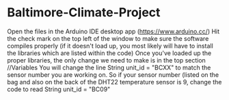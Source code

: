 # Baltimore-Climate-Project

Open the files in the Arduino IDE desktop app (https://www.arduino.cc/) 
Hit the check mark on the top left of the window to make sure the software compiles properly (if it doesn't load up, you most likely will have to install the libraries which are listed within the code)
Once you've loaded up the proper libraries, the only change we need to make is in the top section //Variables 
You will change the line String unit_id = "BCXX" to match the sensor number you are working on. So if your sensor number (listed on the bag and also on the back of the DHT22 temperature sensor is 9, change the code to read String unit_id = "BC09"
